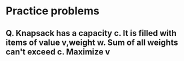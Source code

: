 # Practice problems
## Q. Knapsack has a capacity c. It is filled with items of value v,weight w. Sum of all weights can't exceed c. Maximize v
